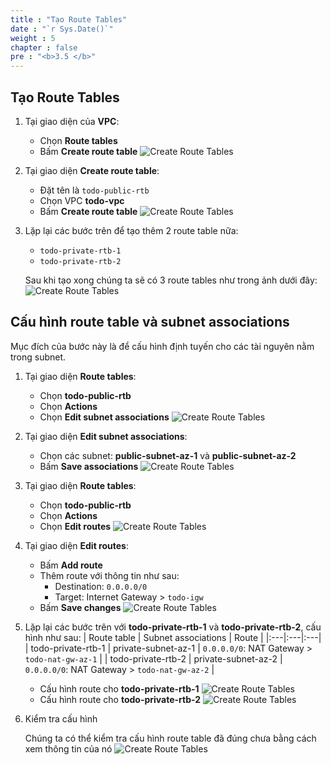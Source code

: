 ```yaml
---
title : "Tạo Route Tables"
date : "`r Sys.Date()`"
weight : 5
chapter : false
pre : "<b>3.5 </b>"
---
```

## Tạo Route Tables
1. Tại giao diện của **VPC**:
    - Chọn **Route tables**
    - Bấm **Create route table**
    ![Create Route Tables](/images/3-networking-security/vpc_create_rtb_1.png)
2. Tại giao diện **Create route table**:
    - Đặt tên là `todo-public-rtb`
    - Chọn VPC **todo-vpc**
    - Bấm **Create route table**
    ![Create Route Tables](/images/3-networking-security/vpc_create_rtb_2.png)
3. Lặp lại các bước trên để tạo thêm 2 route table nữa:
    - `todo-private-rtb-1`
    - `todo-private-rtb-2`

    Sau khi tạo xong chúng ta sẽ có 3 route tables như trong ảnh dưới đây:
    ![Create Route Tables](/images/3-networking-security/vpc_create_rtb_3.png)
## Cấu hình route table và subnet associations
Mục đích của bước này là để cấu hình định tuyến cho các tài nguyên nằm trong subnet.
1. Tại giao diện **Route tables**:
    - Chọn **todo-public-rtb**
    - Chọn **Actions**
    - Chọn **Edit subnet associations**
    ![Create Route Tables](/images/3-networking-security/vpc_create_rtb_4.png)
2. Tại giao diện **Edit subnet associations**:
    - Chọn các subnet: **public-subnet-az-1** và **public-subnet-az-2**
    - Bấm **Save associations**
    ![Create Route Tables](/images/3-networking-security/vpc_create_rtb_5.png)
3. Tại giao diện **Route tables**:
    - Chọn **todo-public-rtb**
    - Chọn **Actions**
    - Chọn **Edit routes**
    ![Create Route Tables](/images/3-networking-security/vpc_create_rtb_6.png)
4. Tại giao diện **Edit routes**:
    - Bấm **Add route**
    - Thêm route với thông tin như sau:
      - Destination: `0.0.0.0/0`
      - Target: Internet Gateway > `todo-igw`
    - Bấm **Save changes**
    ![Create Route Tables](/images/3-networking-security/vpc_create_rtb_7.png)
5. Lặp lại các bước trên với **todo-private-rtb-1** và **todo-private-rtb-2**, cấu hình như sau:
    | Route table  | Subnet associations  | Route  |
    |:---|:---|:---|
    | todo-private-rtb-1  | private-subnet-az-1  | `0.0.0.0/0`: NAT Gateway > `todo-nat-gw-az-1`  |
    | todo-private-rtb-2  |  private-subnet-az-2 | `0.0.0.0/0`: NAT Gateway > `todo-nat-gw-az-2`  |
    - Cấu hình route cho **todo-private-rtb-1**
    ![Create Route Tables](/images/3-networking-security/vpc_create_rtb_8.png)
    - Cấu hình route cho **todo-private-rtb-2**
    ![Create Route Tables](/images/3-networking-security/vpc_create_rtb_9.png)
6. Kiểm tra cấu hình

    Chúng ta có thể kiểm tra cấu hình route table đã đúng chưa bằng cách xem thông tin của nó
    ![Create Route Tables](/images/3-networking-security/vpc_create_rtb_10.png)
